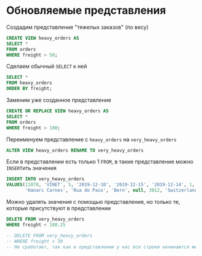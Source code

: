 # Обновляемые представления

Создадим представление "тяжелых заказов" (по весу)
```sql
CREATE VIEW heavy_orders AS
SELECT *
FROM orders
WHERE freight > 50;
```

Сделаем обычный `SELECT` к ней
```sql
SELECT *
FROM heavy_orders
ORDER BY freight;
```

Заменим уже созданное представление
```sql
CREATE OR REPLACE VIEW heavy_orders AS
SELECT *
FROM orders
WHERE freight > 100;
```

Переименуем представление с `heavy_orders` на `very_heavy_orders`
```sql
ALTER VIEW heavy_orders RENAME TO very_heavy_orders
```

Если в представлении есть только 1 `FROM`, в такие представление можно `INSERT`ить значения
```sql
INSERT INTO very_heavy_orders
VALUES(11078, 'VINET', 5, '2019-12-10', '2019-12-15', '2019-12-14', 1, 120,
       'Hanari Carnes', 'Rua do Paco', 'Bern', null, 3012, 'Switzerland')
```

Можно удалять значения с помощью представления, но только те, которые присутствуют в представлении
```sql
DELETE FROM very_heavy_orders
WHERE freight < 100.25

-- DELETE FROM very_heavy_orders
-- WHERE freight < 30 
-- Не сработает, так как в представлении у нас все строки начинаются минимум с freight > 100
```

